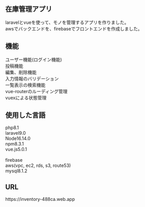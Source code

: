 <h2>在庫管理アプリ</h2> 
laravelとvueを使って、モノを管理するアプリを作りました。<br>
awsでバックエンドを、firebaseでフロントエンドを作成しました。<br>

<h2>機能</h2>
ユーザー機能(ログイン機能)<br>
投稿機能<br>
編集、削除機能<br>
入力情報のバリデーション<br>
一覧表示の検索機能<br>
vue-routerのルーディング管理<br>
vuexによる状態管理<br>

<h2>使用した言語</h2>
php8.1<br>
laravel9.0<br>
Node16.14.0<br>
npm8.3.1<br>
vue.js5.0.1<br>
<br>
firebase<br>
aws(vpc, ec2, rds, s3, route53)<br>
mysql8.1.2<br>

<h2>URL</h2>
https://inventory-488ca.web.app
